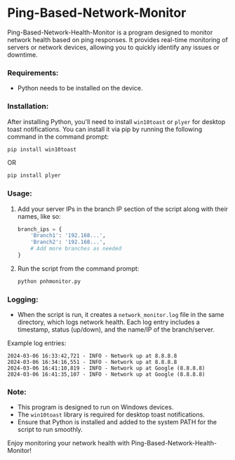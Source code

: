 # Ping-Based-Network-Monitor

Ping-Based-Network-Health-Monitor is a program designed to monitor network health based on ping responses. It provides real-time monitoring of servers or network devices, allowing you to quickly identify any issues or downtime.

### Requirements:
- Python needs to be installed on the device.

### Installation:
After installing Python, you'll need to install `win10toast` or `plyer` for desktop toast notifications. You can install it via pip by running the following command in the command prompt:

```bash
pip install win10toast
```
OR 

```bash
pip install plyer
```

### Usage:
1. Add your server IPs in the branch IP section of the script along with their names, like so:
   ```python
   branch_ips = {
       'Branch1': '192.168...',
       'Branch2': '192.168...',
       # Add more branches as needed
   }
   ```

2. Run the script from the command prompt:
   ```bash
   python pnhmonitor.py
   ```

### Logging:
- When the script is run, it creates a `network_monitor.log` file in the same directory, which logs network health. Each log entry includes a timestamp, status (up/down), and the name/IP of the branch/server.

Example log entries:
```
2024-03-06 16:33:42,721 - INFO - Network up at 8.8.8.8
2024-03-06 16:34:16,551 - INFO - Network up at 8.8.8.8
2024-03-06 16:41:10,819 - INFO - Network up at Google (8.8.8.8)
2024-03-06 16:41:35,107 - INFO - Network up at Google (8.8.8.8)
```

### Note:
- This program is designed to run on Windows devices.
- The `win10toast` library is required for desktop toast notifications.
- Ensure that Python is installed and added to the system PATH for the script to run smoothly.

Enjoy monitoring your network health with Ping-Based-Network-Health-Monitor!
